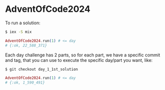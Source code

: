# AdventOfCode2024

To run a solution:

```sh
$ iex -S mix
```

```elixir
AdventOfCode2024.run(1) # <= day
# {:ok, 22_588_371}
```

Each day challenge has 2 parts, so for each part, we have a specific commit and tag,
that you can use to execute the specific day/part you want, like:

```sh
$ git checkout day_1_1st_solution
```

```elixir
AdventOfCode2024.run(1) # <= day
# {:ok, 1_590_491}
```
